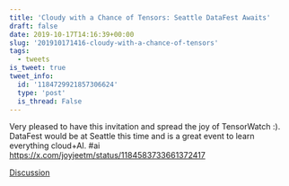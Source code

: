 ```yaml
---
title: 'Cloudy with a Chance of Tensors: Seattle DataFest Awaits'
draft: false
date: 2019-10-17T14:16:39+00:00
slug: '201910171416-cloudy-with-a-chance-of-tensors'
tags:
  - tweets
is_tweet: true
tweet_info:
  id: '1184729921857306624'
  type: 'post'
  is_thread: False
---
```




Very pleased to have this invitation and spread the joy of TensorWatch :). DataFest would be at Seattle this time and is a great event to learn everything cloud+AI. #ai <https://x.com/joyjeetm/status/1184583733661372417>

[Discussion](https://x.com/sytelus/status/1184729921857306624)
